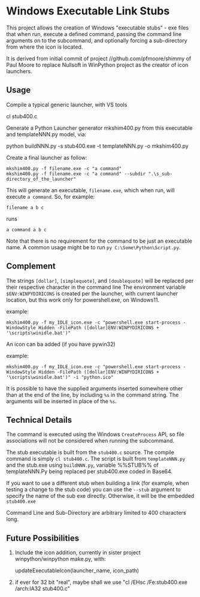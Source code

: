Windows Executable Link Stubs
=============================

This project allows the creation of Windows "executable stubs" - exe files
that when run, execute a defined command, passing the command line arguments
on to the subcommand, and optionally forcing a sub-directory from where the icon is located.

It is derived from initial commit of project //github.com/pfmoore/shimmy of Paul Moore
to replace Nullsoft in WinPython project as the creator of icon launchers.


Usage
-----

Compile a typical generic launcher, with VS tools

   cl stub400.c
  
Generate a Python Launcher generator mkshim400.py from this executable and templateNNN.py model, via:

   python buildNNN.py -s stub400.exe -t templateNNN.py -o mkshim400.py

Create a final launcher as follow:

    mkshim400.py -f filename.exe -c "a command"
    mkshim400.py -f filename.exe -c "a command" --subdir ".\s_sub-directory_of_the_launcher"


This will generate an executable, `filename.exe`, which when run, will execute
`a command`. So, for example:

    filename a b c

runs

    a command a b c

Note that there is no requirement for the command to be just an executable
name. A common usage might be to run `py C:\Some\Python\Script.py`.


Complement
----------
The strings `[dollar]`, `[simplequote]`, and `[doublequote]` will be replaced per their respective character in the command line
The environment variable `$ENV:WINPYDIRICONS` is created per the launcher, with current launcher location, but this work only for powershell.exe, on Windows11.

example:

    mkshim400.py -f my_IDLE_icon.exe -c "powershell.exe start-process -WindowStyle Hidden -FilePath ([dollar]ENV:WINPYDIRICONS + '\scripts\winidle.bat')"

An icon can ba added (if you have pywin32)

example:

    mkshim400.py -f my_IDLE_icon.exe -c "powershell.exe start-process -WindowStyle Hidden -FilePath ([dollar]ENV:WINPYDIRICONS + '\scripts\winidle.bat')" -i "python.ico"

It is possible to have the supplied arguments inserted somewhere other than
at the end of the line, by including `%s` in the command string. The arguments
will be inserted in place of the `%s`.

Technical Details
-----------------

The command is executed using the Windows `CreateProcess` API, so file
associations will not be considered when running the subcommand.

The stub executable is built from the `stub400.c` source. The compile command is
simply `cl stub400.c`. The script is built from `templateNNN.py` and the
stub.exe using `buildNNN.py`, variable %%STUB%% of templateNNN.Py being replaced per stub400.exe coded in Base64.

If you want to use a different stub when building a link (for example, when
testing a change to the stub code) you can use the `--stub` argument to
specify the name of the sub exe directly. Otherwise, it will be the embedded
`stub400.exe`

Command Line and Sub-Directory are arbitrary limited to 400 characters long.

Future Possibilities
--------------------

1. Include the icon addition, currently in sister project winpython/winpython make.py, with:

   updateExecutableIcon(launcher_name, icon_path)

2.  if ever for 32 bit "real", maybe shall we use "cl /EHsc /Fe:stub400.exe /arch:IA32 stub400.c"
